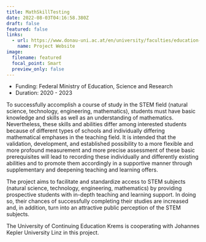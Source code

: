 ```yaml
---
title: MathSkillTesting
date: 2022-08-03T04:16:58.380Z
draft: false
featured: false
links:
  - url: https://www.donau-uni.ac.at/en/university/faculties/education-arts-architecture/departments/continuing-education-research-educational-technologies/research/projects/mathskilltests.html
    name: Project Website
image:
  filename: featured
  focal_point: Smart
  preview_only: false
---
```

- Funding: Federal Ministry of Education, Science and Research
- Duration: 2020 - 2023

To successfully accomplish a course of study in the STEM field (natural science, technology, engineering, mathematics), students must have basic knowledge and skills as well as an understanding of mathematics. Nevertheless, these skills and abilities differ among interested students because of different types of schools and individually differing mathematical emphases in the teaching field. It is intended that the validation, development, and established possibility to a more flexible and more profound measurement and more precise assessment of these basic prerequisites will lead to recording these individually and differently existing abilities and to promote them accordingly in a supportive manner through supplementary and deepening teaching and learning offers.

The project aims to facilitate and standardize access to STEM subjects (natural science, technology, engineering, mathematics) by providing prospective students with in-depth teaching and learning support. In doing so, their chances of successfully completing their studies are increased and, in addition, turn into an attractive public perception of the STEM subjects.

The University of Continuing Education Krems is cooperating with Johannes Kepler University Linz in this project.